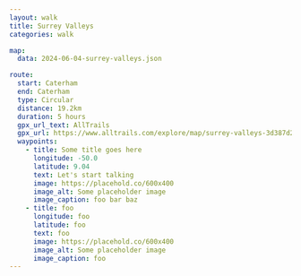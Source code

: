 ```yaml
---
layout: walk
title: Surrey Valleys
categories: walk

map:
  data: 2024-06-04-surrey-valleys.json

route:
  start: Caterham
  end: Caterham
  type: Circular
  distance: 19.2km
  duration: 5 hours
  gpx_url_text: AllTrails
  gpx_url: https://www.alltrails.com/explore/map/surrey-valleys-3d387d2?u=m&sh=xr4vxe
  waypoints:
    - title: Some title goes here
      longitude: -50.0
      latitude: 9.04
      text: Let's start talking
      image: https://placehold.co/600x400
      image_alt: Some placeholder image
      image_caption: foo bar baz
    - title: foo
      longitude: foo
      latitude: foo
      text: foo
      image: https://placehold.co/600x400
      image_alt: Some placeholder image
      image_caption: foo
---
```


